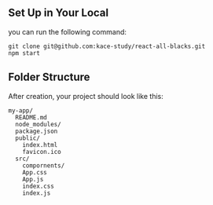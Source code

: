 ## Set Up in Your Local
you can run the following command:
```
git clone git@github.com:kace-study/react-all-blacks.git
npm start
```

## Folder Structure

After creation, your project should look like this:

```
my-app/
  README.md
  node_modules/
  package.json
  public/
    index.html
    favicon.ico
  src/
    compornents/
    App.css
    App.js
    index.css
    index.js
```
